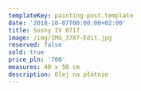 ```yaml
---
templateKey: painting-post.template
date: '2018-10-07T00:00:00+02:00'
title: Sosny IV 0717
image: /img/IMG_3787-Edit.jpg
reserved: false
sold: true
price_pln: '700'
measures: 40 x 50 cm
description: Olej na płótnie
---
```


